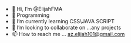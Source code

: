 - 👋 Hi, I’m @ElijahFMA
- 👀 Programming
- 🌱 I’m currently learning CSS\JAVA SCRIPT
- 💞️ I’m looking to collaborate on ...any projects 
- 📫 How to reach me ... az.elijah101@gmail.com
<!---
ElijahFMA/ElijahFMA is a ✨ special ✨ repository because its `README.md` (this file) appears on your GitHub profile.
You can click the Preview link to take a look at your changes.
--->
